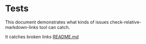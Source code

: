 <!--.markdown files are not fed to the tool by default--->
<!--The long file extension is just a way to exclude on-purpose faulty files from analysis--->

# Tests

This document demonstrates what kinds of issues check-relative-markdown-links tool can catch.

It catches broken links [README.md](../../REDME.md)
